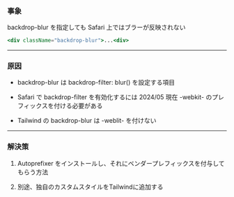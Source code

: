 ### 事象

backdrop-blur を指定しても Safari 上ではブラーが反映されない

```jsx
<div className="backdrop-blur">...<div>
```

---

### 原因

- backdrop-blur は backdrop-filter: blur() を設定する項目

- Safari で backdrop-filter を有効化するには 2024/05 現在 -webkit- のプレフィックスを付ける必要がある

- Tailwind の backdrop-blur は -weblit- を付けない

---

### 解決策

1. Autoprefixer をインストールし、それにベンダープレフィックスを付与してもらう方法

2. 別途、独自のカスタムスタイルをTailwindに追加する
